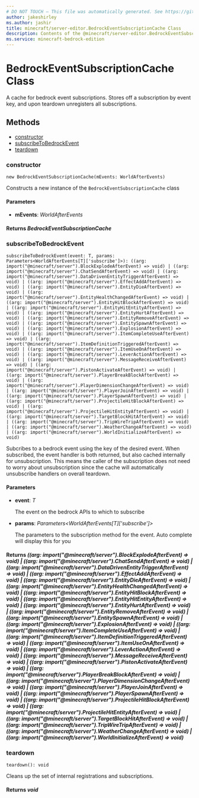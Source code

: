 ```yaml
---
# DO NOT TOUCH — This file was automatically generated. See https://github.com/mojang/minecraftapidocsgenerator to modify descriptions, examples, etc.
author: jakeshirley
ms.author: jashir
title: minecraft/server-editor.BedrockEventSubscriptionCache Class
description: Contents of the @minecraft/server-editor.BedrockEventSubscriptionCache class.
ms.service: minecraft-bedrock-edition
---
```

# BedrockEventSubscriptionCache Class

A cache for bedrock event subscriptions. Stores off a subscription by event key, and upon teardown unregisters all subscriptions.

## Methods
- [constructor](#(constructor))
- [subscribeToBedrockEvent](#subscribetobedrockevent)
- [teardown](#teardown)

### **constructor**
`
new BedrockEventSubscriptionCache(mEvents: WorldAfterEvents)
`

Constructs a new instance of the `BedrockEventSubscriptionCache` class

#### **Parameters**
- **mEvents**: *WorldAfterEvents*

#### **Returns** *BedrockEventSubscriptionCache*

### **subscribeToBedrockEvent**
`
subscribeToBedrockEvent(event: T, params: Parameters<WorldAfterEvents[T]['subscribe']>): ((arg: import("@minecraft/server").BlockExplodeAfterEvent) => void) | ((arg: import("@minecraft/server").ChatSendAfterEvent) => void) | ((arg: import("@minecraft/server").DataDrivenEntityTriggerAfterEvent) => void) | ((arg: import("@minecraft/server").EffectAddAfterEvent) => void) | ((arg: import("@minecraft/server").EntityDieAfterEvent) => void) | ((arg: import("@minecraft/server").EntityHealthChangedAfterEvent) => void) | ((arg: import("@minecraft/server").EntityHitBlockAfterEvent) => void) | ((arg: import("@minecraft/server").EntityHitEntityAfterEvent) => void) | ((arg: import("@minecraft/server").EntityHurtAfterEvent) => void) | ((arg: import("@minecraft/server").EntityRemoveAfterEvent) => void) | ((arg: import("@minecraft/server").EntitySpawnAfterEvent) => void) | ((arg: import("@minecraft/server").ExplosionAfterEvent) => void) | ((arg: import("@minecraft/server").ItemCompleteUseAfterEvent) => void) | ((arg: import("@minecraft/server").ItemDefinitionTriggeredAfterEvent) => void) | ((arg: import("@minecraft/server").ItemUseOnAfterEvent) => void) | ((arg: import("@minecraft/server").LeverActionAfterEvent) => void) | ((arg: import("@minecraft/server").MessageReceiveAfterEvent) => void) | ((arg: import("@minecraft/server").PistonActivateAfterEvent) => void) | ((arg: import("@minecraft/server").PlayerBreakBlockAfterEvent) => void) | ((arg: import("@minecraft/server").PlayerDimensionChangeAfterEvent) => void) | ((arg: import("@minecraft/server").PlayerJoinAfterEvent) => void) | ((arg: import("@minecraft/server").PlayerSpawnAfterEvent) => void) | ((arg: import("@minecraft/server").ProjectileHitBlockAfterEvent) => void) | ((arg: import("@minecraft/server").ProjectileHitEntityAfterEvent) => void) | ((arg: import("@minecraft/server").TargetBlockHitAfterEvent) => void) | ((arg: import("@minecraft/server").TripWireTripAfterEvent) => void) | ((arg: import("@minecraft/server").WeatherChangeAfterEvent) => void) | ((arg: import("@minecraft/server").WorldInitializeAfterEvent) => void)
`

Subcribes to a bedrock event using the key of the desired event. When subscribed, the event handler is both returned, but also cached internally for unsubscription. This means the caller of the subscription does not need to worry about unsubscription since the cache will automatically unsubscribe handlers on overall teardown.

#### **Parameters**
- **event**: *T*
  
  The event on the bedrock APIs to which to subscribe
- **params**: *Parameters<WorldAfterEvents[T]['subscribe']>*
  
  The parameters to the subscription method for the event. Auto complete will display this for you

#### **Returns** *((arg: import("@minecraft/server").BlockExplodeAfterEvent) => void) | ((arg: import("@minecraft/server").ChatSendAfterEvent) => void) | ((arg: import("@minecraft/server").DataDrivenEntityTriggerAfterEvent) => void) | ((arg: import("@minecraft/server").EffectAddAfterEvent) => void) | ((arg: import("@minecraft/server").EntityDieAfterEvent) => void) | ((arg: import("@minecraft/server").EntityHealthChangedAfterEvent) => void) | ((arg: import("@minecraft/server").EntityHitBlockAfterEvent) => void) | ((arg: import("@minecraft/server").EntityHitEntityAfterEvent) => void) | ((arg: import("@minecraft/server").EntityHurtAfterEvent) => void) | ((arg: import("@minecraft/server").EntityRemoveAfterEvent) => void) | ((arg: import("@minecraft/server").EntitySpawnAfterEvent) => void) | ((arg: import("@minecraft/server").ExplosionAfterEvent) => void) | ((arg: import("@minecraft/server").ItemCompleteUseAfterEvent) => void) | ((arg: import("@minecraft/server").ItemDefinitionTriggeredAfterEvent) => void) | ((arg: import("@minecraft/server").ItemUseOnAfterEvent) => void) | ((arg: import("@minecraft/server").LeverActionAfterEvent) => void) | ((arg: import("@minecraft/server").MessageReceiveAfterEvent) => void) | ((arg: import("@minecraft/server").PistonActivateAfterEvent) => void) | ((arg: import("@minecraft/server").PlayerBreakBlockAfterEvent) => void) | ((arg: import("@minecraft/server").PlayerDimensionChangeAfterEvent) => void) | ((arg: import("@minecraft/server").PlayerJoinAfterEvent) => void) | ((arg: import("@minecraft/server").PlayerSpawnAfterEvent) => void) | ((arg: import("@minecraft/server").ProjectileHitBlockAfterEvent) => void) | ((arg: import("@minecraft/server").ProjectileHitEntityAfterEvent) => void) | ((arg: import("@minecraft/server").TargetBlockHitAfterEvent) => void) | ((arg: import("@minecraft/server").TripWireTripAfterEvent) => void) | ((arg: import("@minecraft/server").WeatherChangeAfterEvent) => void) | ((arg: import("@minecraft/server").WorldInitializeAfterEvent) => void)*

### **teardown**
`
teardown(): void
`

Cleans up the set of internal registrations and subscriptions.

#### **Returns** *void*
